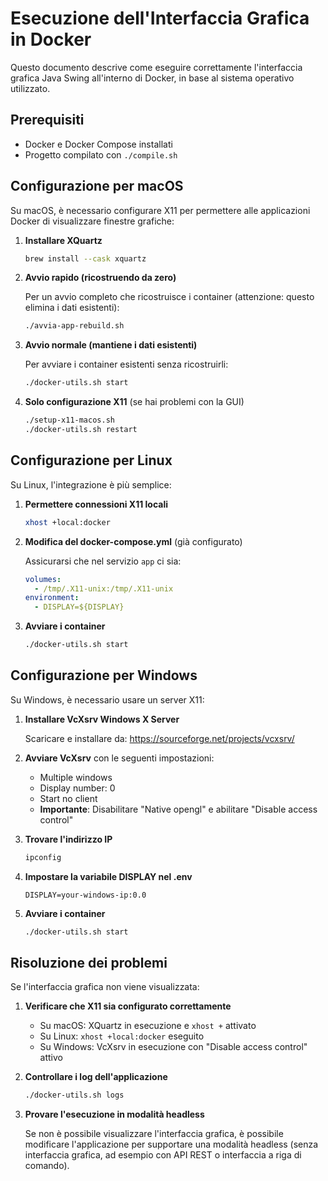 # Esecuzione dell'Interfaccia Grafica in Docker

Questo documento descrive come eseguire correttamente l'interfaccia grafica Java Swing all'interno di Docker, in base al sistema operativo utilizzato.

## Prerequisiti

- Docker e Docker Compose installati
- Progetto compilato con `./compile.sh`

## Configurazione per macOS

Su macOS, è necessario configurare X11 per permettere alle applicazioni Docker di visualizzare finestre grafiche:

1. **Installare XQuartz**

   ```bash
   brew install --cask xquartz
   ```

2. **Avvio rapido (ricostruendo da zero)**

   Per un avvio completo che ricostruisce i container (attenzione: questo elimina i dati esistenti):

   ```bash
   ./avvia-app-rebuild.sh
   ```

3. **Avvio normale (mantiene i dati esistenti)**

   Per avviare i container esistenti senza ricostruirli:

   ```bash
   ./docker-utils.sh start
   ```

4. **Solo configurazione X11** (se hai problemi con la GUI)

   ```bash
   ./setup-x11-macos.sh
   ./docker-utils.sh restart
   ```

## Configurazione per Linux

Su Linux, l'integrazione è più semplice:

1. **Permettere connessioni X11 locali**

   ```bash
   xhost +local:docker
   ```

2. **Modifica del docker-compose.yml** (già configurato)

   Assicurarsi che nel servizio `app` ci sia:

   ```yaml
   volumes:
     - /tmp/.X11-unix:/tmp/.X11-unix
   environment:
     - DISPLAY=${DISPLAY}
   ```

3. **Avviare i container**

   ```bash
   ./docker-utils.sh start
   ```

## Configurazione per Windows

Su Windows, è necessario usare un server X11:

1. **Installare VcXsrv Windows X Server**

   Scaricare e installare da: https://sourceforge.net/projects/vcxsrv/

2. **Avviare VcXsrv** con le seguenti impostazioni:

   - Multiple windows
   - Display number: 0
   - Start no client
   - **Importante**: Disabilitare "Native opengl" e abilitare "Disable access control"

3. **Trovare l'indirizzo IP**

   ```bash
   ipconfig
   ```

4. **Impostare la variabile DISPLAY nel .env**

   ```
   DISPLAY=your-windows-ip:0.0
   ```

5. **Avviare i container**

   ```bash
   ./docker-utils.sh start
   ```

## Risoluzione dei problemi

Se l'interfaccia grafica non viene visualizzata:

1. **Verificare che X11 sia configurato correttamente**

   - Su macOS: XQuartz in esecuzione e `xhost +` attivato
   - Su Linux: `xhost +local:docker` eseguito
   - Su Windows: VcXsrv in esecuzione con "Disable access control" attivo

2. **Controllare i log dell'applicazione**

   ```bash
   ./docker-utils.sh logs
   ```

3. **Provare l'esecuzione in modalità headless**

   Se non è possibile visualizzare l'interfaccia grafica, è possibile modificare l'applicazione per supportare una modalità headless (senza interfaccia grafica, ad esempio con API REST o interfaccia a riga di comando).
